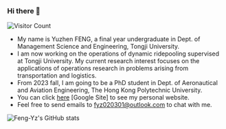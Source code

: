 ### Hi there 👋

![Visitor Count](https://profile-counter.glitch.me/Feng-Yz/count.svg)

- My name is Yuzhen FENG, a final year undergraduate in Dept. of Management Science and Engineering, Tongji University.
- I am now working on the operations of dynamic ridepooling supervised at Tongji University. My current research interest focuses on the applications of operations research in problems arising from transportation and logistics.
- From 2023 fall, I am going to be a PhD student in Dept. of Aeronautical and Aviation Engineering, The Hong Kong Polytechnic University.
- You can click [here](https://sites.google.com/view/yuzhenfeng/about-me) [Google Site] to see my personal website. 
- Feel free to send emails to fyz020301@outlook.com to chat with me.

![Feng-Yz's GitHub stats](https://github-readme-stats.vercel.app/api?username=yuzhenfeng2002&show_icons=true&theme=tokyonight)

<!--
**SL-Feng/SL-Feng** is a ✨ _special_ ✨ repository because its `README.md` (this file) appears on your GitHub profile.

Here are some ideas to get you started:

- 🔭 I’m currently working on ...
- 🌱 I’m currently learning ...
- 👯 I’m looking to collaborate on ...
- 🤔 I’m looking for help with ...
- 💬 Ask me about ...
- 📫 How to reach me: ...
- 😄 Pronouns: ...
- ⚡ Fun fact: ...

-->
